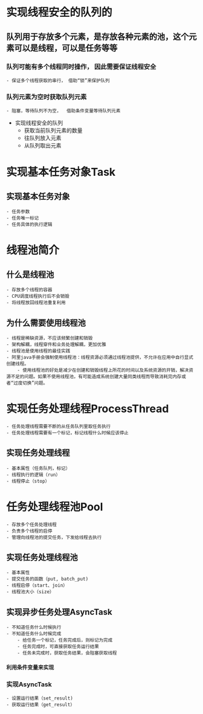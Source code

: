 
# 实现线程安全的队列的

## 队列用于存放多个元素，是存放各种元素的池，这个元素可以是线程，可以是任务等等

### 队列可能有多个线程同时操作， 因此需要保证线程安全
    - 保证多个线程获取的串行， 借助“锁”来保护队列
### 队列元素为空时获取队列元素
    - 阻塞，等待队列不为空，  借助条件变量等待队列元素

- 实现线程安全的队列
    - 获取当前队列元素的数量
    - 往队列放入元素
    - 从队列取出元素

# 实现基本任务对象Task

## 实现基本任务对象
    - 任务参数
    - 任务唯一标记
    - 任务具体的执行逻辑

# 线程池简介

## 什么是线程池
    - 存放多个线程的容器
    - CPU调度线程执行后不会销毁
    - 将线程放回线程池重复利用
## 为什么需要使用线程池
    - 线程是稀缺资源，不应该频繁创建和销毁
    - 架构解耦，线程穿件和业务处理解耦，更加优雅
    - 线程池是使用线程的最佳实践
    - 阿里java手册会强制使用线程池：线程资源必须通过线程池提供，不允许在应用中自行显式创建线程。
        - 使用线程池的好处是减少在创建和销毁线程上所花的时间以及系统资源的开销，解决资源不足的问题。如果不使用线程池，有可能造成系统创建大量同类线程而导致消耗完内存或者“过度切换”问题。

# 实现任务处理线程ProcessThread
    - 任务处理线程需要不断的从任务队列里取任务执行
    - 任务处理线程需要有一个标记，标记线程什么时候应该停止
## 实现任务处理线程
    - 基本属性（任务队列，标记）
    - 线程执行的逻辑（run）
    - 线程停止（stop）

# 任务处理线程池Pool
    - 存放多个任务处理线程
    - 负责多个线程的启停
    - 管理向线程池的提交任务，下发给线程去执行
## 实现任务处理线程池
    - 基本属性
    - 提交任务的函数（put, batch_put)
    - 线程启停（start、join）
    - 线程池大小（size）

## 实现异步任务处理AsyncTask
    - 不知道任务什么时候执行
    - 不知道任务什么时候完成
        - 给任务一个标记，任务完成后，则标记为完成
        - 任务完成时，可直接获取任务运行结果
        - 任务未完成时，获取任务结果，会阻塞获取线程

#### 利用条件变量来实现

### 实现AsyncTask
    - 设置运行结果（set_result)
    - 获取运行结果（get_result）
